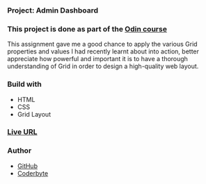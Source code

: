 ### Project: Admin Dashboard

### This project is done as part of the [Odin course](https://www.theodinproject.com/dashboard)

This assignment gave me a good chance to apply the various Grid properties and values I had recently learnt about into action, better appreciate how powerful and important it is to have a thorough understanding of Grid in order to design a high-quality web layout.

### Build with

- HTML
- CSS
- Grid Layout

### [Live URL](https://saba-bar95.github.io/admin-dashboard/)

### Author

- [GitHub](https://github.com/saba-bar95)
- [Coderbyte](https://coderbyte.com/profile/gegewp)
